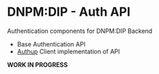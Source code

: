 # DNPM:DIP - Auth API

Authentication components for DNPM:DIP Backend

* Base Authentication API
* [Authup](https://authup.org/) Client implementation of API


**WORK IN PROGRESS**
